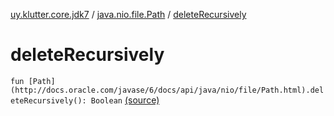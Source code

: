 [uy.klutter.core.jdk7](../index.md) / [java.nio.file.Path](index.md) / [deleteRecursively](.)


# deleteRecursively

`fun [Path](http://docs.oracle.com/javase/6/docs/api/java/nio/file/Path.html).deleteRecursively(): Boolean` [(source)](https://github.com/kohesive/klutter/blob/master/core-jdk7/src/main/kotlin/uy/klutter/core/jdk7/Paths.kt#L10)


